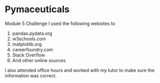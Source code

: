# Pymaceuticals
Module 5 Challenge
I used the following websites to

1. pandas.pydata.org
2. w3schools.com
3. matplotlib.org
4. careerfoundry.com
5. Stack Overflow
6. And other online sources

I also attended office hours and worked with my tutor to make sure the information was correct.
